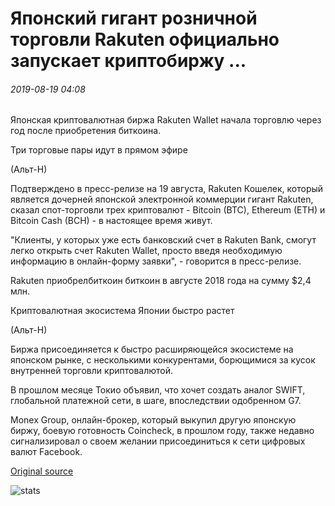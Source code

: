 # Японский гигант розничной торговли Rakuten официально запускает криптобиржу ...

###### 2019-08-19 04:08

Японская криптовалютная биржа Rakuten Wallet начала торговлю через год после приобретения биткоина.

Три торговые пары идут в прямом эфире

(Альт-Н)

Подтверждено в пресс-релизе на 19 августа, Rakuten Кошелек, который является дочерней японской электронной коммерции гигант Rakuten, сказал спот-торговли трех криптовалют - Bitcoin (BTC), Ethereum (ETH) и Bitcoin Cash (BCH) - в настоящее время живут.

"Клиенты, у которых уже есть банковский счет в Rakuten Bank, смогут легко открыть счет Rakuten Wallet, просто введя необходимую информацию в онлайн-форму заявки", - говорится в пресс-релизе.

Rakuten приобрелбиткоин биткоин в августе 2018 года на сумму $2,4 млн.

Криптовалютная экосистема Японии быстро растет

(Альт-Н)

Биржа присоединяется к быстро расширяющейся экосистеме на японском рынке, с несколькими конкурентами, борющимися за кусок внутренней торговли криптовалютой.

В прошлом месяце Токио объявил, что хочет создать аналог SWIFT, глобальной платежной сети, в шаге, впоследствии одобренном G7.

Monex Group, онлайн-брокер, который выкупил другую японскую биржу, боевую готовность Coincheck, в прошлом году, также недавно сигнализировал о своем желании присоединиться к сети цифровых валют Facebook.

[Original source](https://cointelegraph.com/news/japans-retail-giant-rakuten-officially-launches-crypto-exchange)

![stats](https://c.statcounter.com/11760860/0/a89fa40b/1/ "stats")